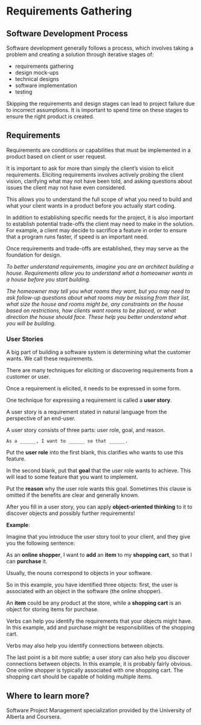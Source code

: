 # Requirements Gathering

## Software Development Process

Software development generally follows a process, which involves taking a problem and creating a solution through iterative stages of: 

- requirements gathering
- design mock-ups
- technical designs
- software implementation
- testing

Skipping the requirements and design stages can lead to project failure due to incorrect assumptions. It is important to spend time on these stages to ensure the right product is created.


## Requirements

Requirements are conditions or capabilities that must be implemented in a product based on client or user request. 

It is important to ask for more than simply the client’s vision to elicit requirements. Eliciting requirements involves actively probing the client vision, clarifying what may not have been told, and asking questions about issues the client may not have even considered. 

This allows you to understand the full scope of what you need to build and what your client wants in a product before you actually start coding.

In addition to establishing specific needs for the project, it is also important to establish potential trade-offs the client may need to make in the solution. For example, a client may decide to sacrifice a feature in order to ensure that a program runs faster, if speed is an important need.

Once requirements and trade-offs are established, they may serve as the foundation for design.

*To better understand requirements, imagine you are an architect building a house. Requirements allow you to understand what a homeowner wants in a house before you start building.*

*The homeowner may tell you what rooms they want, but you may need to ask follow-up questions about what rooms may be missing from their list, what size the house and rooms might be, any constraints on the house based on restrictions, how clients want rooms to be placed, or what direction the house should face. These help you better understand what you will be building.*


### User Stories

A big part of building a software system is determining what the customer wants. We call these requirements.

There are many techniques for eliciting or discovering requirements from a customer or user.

Once a requirement is elicited, it needs to be expressed in some form.

One technique for expressing a requirement is called a **user story**.

A user story is a requirement stated in natural language from the perspective of an end-user.

A user story consists of three parts: user role, goal, and reason.

```
As a ______, I want to ______ so that ______.
```

Put the **user role** into the first blank, this clarifies who wants to use this feature.

In the second blank, put that **goal** that the user role wants to achieve. This will lead to some feature that you want to implement.

Put the **reason** why the user role wants this goal. Sometimes this clause is omitted if the benefits are clear and generally known.

After you fill in a user story, you can apply **object-oriented thinking** to it to discover objects and possibly further requirements!


**Example**:

Imagine that you introduce the user story tool to your client, and they give you the following sentence:

As an **online shopper**, I want to **add** an **item** to my **shopping cart**, so that I can **purchase** it.

Usually, the nouns correspond to objects in your software.

So in this example, you have identified three objects: first, the user is associated with an object in the software (the online shopper).

An **item** could be any product at the store, while a **shopping cart** is an object for storing items for purchase.

Verbs can help you identify the requirements that your objects might have. In this example, add and purchase might be responsibilities of the shopping cart.

Verbs may also help you identify connections between objects.

The last point is a bit more subtle; a user story can also help you discover connections between objects. In this example, it is probably fairly obvious. One online shopper is typically associated with one shopping cart. The shopping cart should be capable of holding multiple items.


## Where to learn more?

Software Project Management specialization provided by the University of Alberta and Coursera.